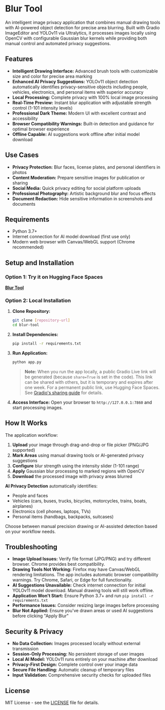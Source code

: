 # Blur Tool

An intelligent image privacy application that combines manual drawing tools with AI-powered object detection for precise area blurring. Built with Gradio ImageEditor and YOLOv11 via Ultralytics, it processes images locally using OpenCV with configurable Gaussian blur kernels while providing both manual control and automated privacy suggestions.

## Features

* **Intelligent Drawing Interface:** Advanced brush tools with customizable size and color for precise area marking
* **Enhanced AI Privacy Suggestions:** YOLOv11 object detection automatically identifies privacy-sensitive objects including people, vehicles, electronics, and personal items with superior accuracy
* **Local Processing:** Complete privacy with 100% local image processing
* **Real-Time Preview:** Instant blur application with adjustable strength control (1-101 intensity levels)
* **Professional Dark Theme:** Modern UI with excellent contrast and accessibility
* **Browser Compatibility Warnings:** Built-in detection and guidance for optimal browser experience
* **Offline Capable:** AI suggestions work offline after initial model download

## Use Cases

* **Privacy Protection:** Blur faces, license plates, and personal identifiers in photos
* **Content Moderation:** Prepare sensitive images for publication or sharing
* **Social Media:** Quick privacy editing for social platform uploads
* **Professional Photography:** Artistic background blur and focus effects
* **Document Redaction:** Hide sensitive information in screenshots and documents

## Requirements

* Python 3.7+
* Internet connection for AI model download (first use only)
* Modern web browser with Canvas/WebGL support (Chrome recommended)

## Setup and Installation

### Option 1: Try it on Hugging Face Spaces

**[Blur Tool](https://huggingface.co/spaces/mattrf/Blur-Tool)**

### Option 2: Local Installation

1. **Clone Repository:**
   ```bash
   git clone [repository-url]
   cd blur-tool
   ```

2. **Install Dependencies:**
   ```bash
   pip install -r requirements.txt
   ```

3. **Run Application:**
   ```bash
   python app.py
   ```
   > **Note:** When you run the app locally, a public Gradio Live link will be generated (because `share=True` is set in the code). This link can be shared with others, but it is temporary and expires after one week. For a permanent public link, use Hugging Face Spaces. See [Gradio's sharing guide](https://www.gradio.app/guides/sharing-your-app) for details.

4. **Access Interface:**
   Open your browser to `http://127.0.0.1:7860` and start processing images.

## How It Works

The application workflow:
1. **Upload** your image through drag-and-drop or file picker (PNG/JPG supported)
2. **Mark Areas** using manual drawing tools or AI-generated privacy suggestions
3. **Configure** blur strength using the intensity slider (1-101 range)
4. **Apply** Gaussian blur processing to marked regions with OpenCV
5. **Download** the processed image with privacy areas blurred

**AI Privacy Detection** automatically identifies:
- People and faces
- Vehicles (cars, buses, trucks, bicycles, motorcycles, trains, boats, airplanes)
- Electronics (cell phones, laptops, TVs)
- Personal items (handbags, backpacks, suitcases)

Choose between manual precision drawing or AI-assisted detection based on your workflow needs.

## Troubleshooting

* **Image Upload Issues:** Verify file format (JPG/PNG) and try different browser. Chrome provides best compatibility.
* **Drawing Tools Not Working:** Firefox may have Canvas/WebGL rendering limitations. The app includes automatic browser compatibility warnings. Try Chrome, Safari, or Edge for full functionality.
* **AI Suggestions Unavailable:** Check internet connection for initial YOLOv11 model download. Manual drawing tools will still work offline.
* **Application Won't Start:** Ensure Python 3.7+ and run `pip install -r requirements.txt`
* **Performance Issues:** Consider resizing large images before processing
* **Blur Not Applied:** Ensure you've drawn areas or used AI suggestions before clicking "Apply Blur"

## Security & Privacy

* **No Data Collection:** Images processed locally without external transmission
* **Session-Only Processing:** No persistent storage of user images
* **Local AI Model:** YOLOv11 runs entirely on your machine after download
* **Privacy-First Design:** Complete control over your image data
* **Secure File Handling:** Automatic cleanup of temporary files
* **Input Validation:** Comprehensive security checks for uploaded files

## License

MIT License - see the [LICENSE](LICENSE) file for details. 
